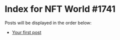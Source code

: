 # Index for NFT World #1741
Posts will be displayed in the order below:

- [Your first post](./001-first.md)

